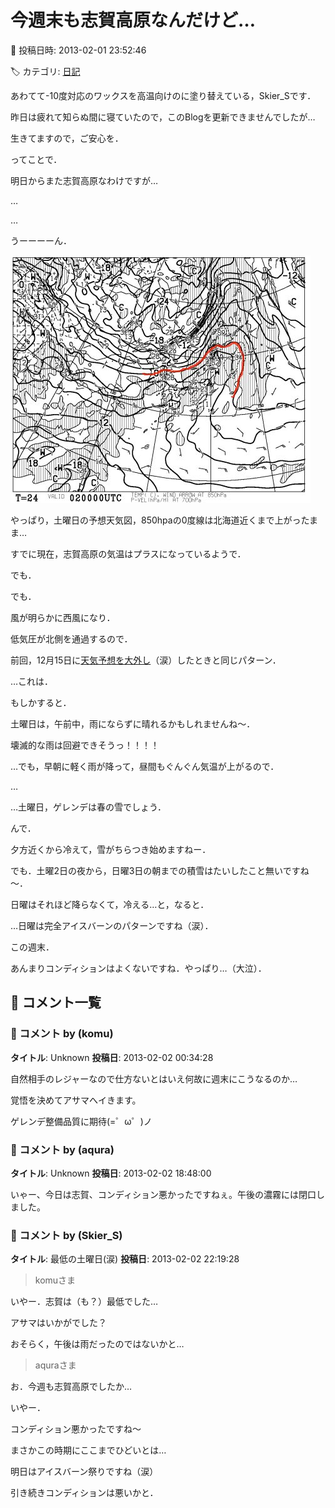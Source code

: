 # 今週末も志賀高原なんだけど…

📅 投稿日時: 2013-02-01 23:52:46

🏷️ カテゴリ: [日記](cc4b5682fb7b8b144980957a978653fb0.md)

あわてて-10度対応のワックスを高温向けのに塗り替えている，Skier_Sです．





昨日は疲れて知らぬ間に寝ていたので，このBlogを更新できませんでしたが…


生きてますので，ご安心を．





ってことで．


明日からまた志賀高原なわけですが…


…


…


うーーーーん．




![32de6e742885c18fff37d617abbde77f.jpg](images/32de6e742885c18fff37d617abbde77f.jpg)




やっぱり，土曜日の予想天気図，850hpaの0度線は北海道近くまで上がったまま…


すでに現在，志賀高原の気温はプラスになっているようで．





でも．


でも．


風が明らかに西風になり．


低気圧が北側を通過するので．


前回，12月15日に[天気予想を大外し](eec8044396c423cdac2d63d7f17ba7390.md)（涙）したときと同じパターン．





…これは．


もしかすると．


土曜日は，午前中，雨にならずに晴れるかもしれませんね～．


壊滅的な雨は回避できそうっ！！！！





…でも，早朝に軽く雨が降って，昼間もぐんぐん気温が上がるので．


…


…土曜日，ゲレンデは春の雪でしょう．


んで．


夕方近くから冷えて，雪がちらつき始めますねー．





でも．土曜2日の夜から，日曜3日の朝までの積雪はたいしたこと無いですね～．


日曜はそれほど降らなくて，冷える…と，なると．


…日曜は完全アイスバーンのパターンですね（涙）．





この週末．


あんまりコンディションはよくないですね．やっぱり…（大泣）．

## 💬 コメント一覧

### 💬 コメント by (komu)
**タイトル**: Unknown
**投稿日**: 2013-02-02 00:34:28

自然相手のレジャーなので仕方ないとはいえ何故に週末にこうなるのか…

覚悟を決めてアサマへイきます。

ゲレンデ整備品質に期待(=゜ω゜)ノ

### 💬 コメント by (aqura)
**タイトル**: Unknown
**投稿日**: 2013-02-02 18:48:00

いゃー、今日は志賀、コンディション悪かったですねぇ。午後の濃霧には閉口しました。

### 💬 コメント by (Skier_S)
**タイトル**: 最低の土曜日(涙)
**投稿日**: 2013-02-02 22:19:28

>komuさま

いやー．志賀は（も？）最低でした…

アサマはいかがでした？

おそらく，午後は雨だったのではないかと…



>aquraさま

お．今週も志賀高原でしたか…

いやー．

コンディション悪かったですね～

まさかこの時期にここまでひどいとは…

明日はアイスバーン祭りですね（涙） 

引き続きコンディションは悪いかと．

